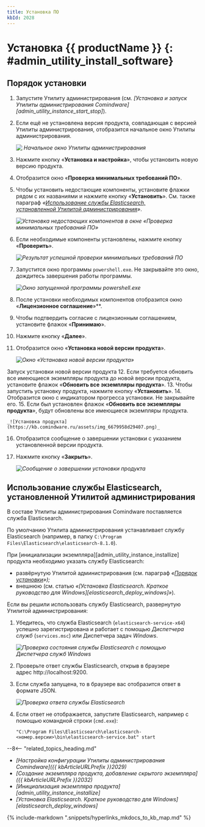 ```yaml
---
title: Установка ПО
kbId: 2028
---
```


# Установка {{ productName }} {: #admin_utility_install_software}
## Порядок установки

1. Запустите Утилиту администрирования (см. *[Установка и запуск Утилиты администрирования Comindware][admin_utility_instance_start_stop]*).
2. Если ещё не установлена версия продукта, совпадающая с версией Утилиты администрирования, отобразится начальное окно Утилиты администрирования.

    _![ Начальное окно Утилиты администрирования](https://kb.comindware.ru/assets/img_667c1e552dd1d.png)_

3. Нажмите кнопку «**Установка и настройка**», чтобы установить новую версию продукта.
4. Отобразится окно «**Проверка минимальных требований ПО**».
5. Чтобы установить недостающие компоненты, установите флажки рядом с их названиями и нажмите кнопку «**Установить**».
См. также параграф *«[Использование службы Elasticsearch, установленной Утилитой администрирования](#использование-службы-elasticsearch-установленной-утилитой-администрирования)»*.

    _![Установка недостающих компонентов в окне «Проверка минимальных требований ПО»](https://kb.comindware.ru/assets/img_667c1e6bd9f18.png)_

6. Если необходимые компоненты установлены, нажмите кнопку «**Проверить**».

    _![Результат успешной проверки минимальных требований ПО](https://kb.comindware.ru/assets/img_667c1e87c4ed9.png)_

7. Запустится окно программы `powershell.exe`. Не закрывайте это окно, дождитесь завершения работы программы.

    _![Окно запущенной программы powershell.exe](https://kb.comindware.ru/assets/img_6679971188d13.png)_

8. После установки необходимых компонентов отобразится окно «**Лицензионное соглашение**»**.
9. Чтобы подтвердить согласие с лицензионным соглашением, установите флажок «**Принимаю**».
10. Нажмите кнопку «**Далее**».
11. Отобразится окно «**Установка новой версии продукта**».

    _![Окно «Установка новой версии продукта»](https://kb.comindware.ru/assets/img_667c1ec7ce555.png)_

Запуск установки новой версии продукта
12. Если требуется обновить все имеющиеся экземпляры продукта до новой версии продукта, установите флажок «**Обновить все экземпляры продукта**».
13. Чтобы запустить установку продукта, нажмите кнопку «**Установить**».
14. Отобразится окно с индикатором прогресса установки. Не закрывайте его.
15. Если был установлен флажок «**Обновить все экземпляры продукта**», будут обновлены все имеющиеся экземпляры продукта.

    _![Установка продукта](https://kb.comindware.ru/assets/img_6679958d29407.png)_

16. Отобразится сообщение о завершении установки с указанием установленной версии продукта.
17. Нажмите кнопку «**Закрыть**».

    _![Сообщение о завершении установки продукта](https://kb.comindware.ru/assets/img_667c1f395bdb0.png)_

## Использование службы Elasticsearch, установленной Утилитой администрирования

В составе Утилиты администрирования Comindware поставляется служба Elasticsearch.

По умолчанию Утилита администрирования устанавливает службу Elasticsearch (например, в папку `C:\Program Files\Elasticsearch\elasticsearch-8.1.0`).

При [инициализации экземпляра][admin_utility_instance_installize] продукта необходимо указать службу Elasticsearch:

- развёрнутую Утилитой администрирования (см. параграф *«[Порядок установки](#порядок-установки)»);*
- внешнюю (см. статью *«[Установка Elasticsearch. Краткое руководство для Windows][elasticsearch_deploy_windows]»*).

Если вы решили использовать службу Elasticsearch, развернутую Утилитой администрирования:

1. Убедитесь, что служба Elasticsearch (`elasticsearch-service-x64`) успешно зарегистрирована и работает с помощью *Диспетчера служб* (`services.msc`) или Диспетчера задач *Windows*.

    _![Проверка состояния службы Elasticsearch с помощью Диспетчера служб Windows](https://kb.comindware.ru/assets/img_667ecf85a5961.png)_

2. Проверьте ответ службы Elasticsearch, открыв в браузере адрес http://localhost:9200.
3. Если служба запущена, то в браузере вас отобразится ответ в формате JSON.

    _![Проверка ответа службы Elasticsearch](https://kb.comindware.ru/assets/img_667edd59853d1.png)_

4. Если ответ не отображается, запустите Elasticsearch, например с помощью командной строки (`cmd.exe`):

    ```
    "C:\Program Files\Elasticsearch\elasticsearch-<номер.версии>\bin\elasticsearch-service.bat" start
    ```

<div class="relatedTopics" markdown="block">

--8<-- "related_topics_heading.md"

- _[Настройка конфигурации Утилиты администрирования Comindware]({{ kbArticleURLPrefix }}2029)_
- _[Создание экземпляра продукта, добавление скрытого экземпляра]({{ kbArticleURLPrefix }}2032)_
- _[Инициализация экземпляра продукта][admin_utility_instance_installize]_
- _[Установка Elasticsearch. Краткое руководство для Windows][elasticsearch_deploy_windows]_

</div>

{% include-markdown ".snippets/hyperlinks_mkdocs_to_kb_map.md" %}

